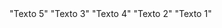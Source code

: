 <!DOCTYPE Generic SYSTEM "generic.dtd">

<Generic>
<Contenedor>
    "Texto 5"
    <Contenedor>
        "Texto 3"
        <Contenedor>
            "Texto 4"
        </Contenedor>
        <Contenedor>
            "Texto 2"
            <Contenedor>
                "Texto 1"
            </Contenedor>
        </Contenedor>
    </Contenedor>
<Contenedor>